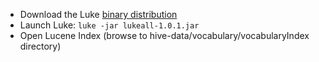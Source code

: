   * Download the Luke [binary distribution](http://code.google.com/p/luke/)
  * Launch Luke: `luke -jar lukeall-1.0.1.jar`
  * Open Lucene Index (browse to hive-data/vocabulary/vocabularyIndex directory)